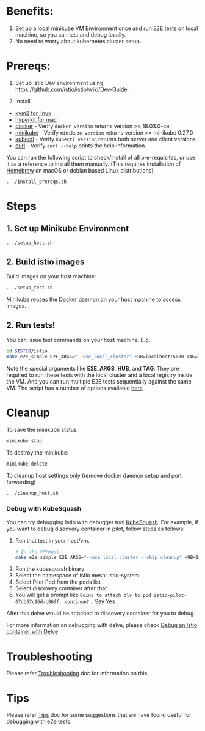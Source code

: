 # Benefits:
1. Set up a local minikube VM Environment once and run E2E tests on local machine, so you can test and debug locally.
1. No need to worry about kubernetes cluster setup.

# Prereqs:
1. Set up Istio Dev environment using https://github.com/istio/istio/wiki/Dev-Guide.

1. Install
  * [kvm2 for linux](https://www.linux-kvm.org/page/Main_Page) 
  * [hyperkit for mac](https://github.com/kubernetes/minikube/blob/master/docs/drivers.md#hyperkit-driver)
  * [docker](https://docs.docker.com/) - Verify `docker version` returns version >= 18.03.0-ce
  * [minikube](https://kubernetes.io/docs/tasks/tools/install-minikube/) - Verify `minikube version` returns version >= minikube 0.27.0
  * [kubectl](https://kubernetes.io/docs/tasks/tools/install-kubectl) - Verify `kubectl version` returns both server and client versions
  * [curl](https://curl.haxx.se/) - Verify `curl --help` prints the help information.

You can run the following script to check/install of all pre-requisites, or use it as a reference to install them manually.
(This requires installation of [Homebrew](https://brew.sh) on macOS or debian based Linux distributions)

```bash
. ./install_prereqs.sh
```

# Steps
## 1. Set up Minikube Environment
```bash
. ./setup_host.sh
```

## 2. Build istio images
Build images on your host machine:
```bash
. ./setup_test.sh
```
Minikube reuses the Docker daemon on your host machine to access images.

## 2. Run tests!
You can issue test commands on your host machine.
E.g.
```bash
cd $ISTIO/istio
make e2e_simple E2E_ARGS="--use_local_cluster" HUB=localhost:5000 TAG=latest
```
Note the special arguments like **E2E_ARGS**, **HUB**, and **TAG**. They are required to run these tests with the local cluster and a local registry inside the VM. And you can run multiple E2E tests sequentially against the same VM.
The script has a number of options available [here](../../README.md#options-for-e2e-tests)

# Cleanup
To save the minikube status:
```bash
minikube stop
```

To destroy the minikube:
```bash
minikube delete
``` 

To cleanup host settings only (remove docker daemon setup and port forwarding)
```bash
. ./cleanup_host.sh
```
### Debug with KubeSquash
You can try debugging Istio with debugger tool [KubeSquash](https://github.com/solo-io/kubesquash). 
For example, if you want to debug discovery container in pilot, follow steps as follows:
1. Run that test in your host/vm.
   ```bash
   # In the VM/Host
   make e2e_simple E2E_ARGS="--use_local_cluster --skip_cleanup" HUB=10.10.0.2:5000 TAG=latest
   ```
1. Run the kubesquash binary
1. Select the namespace of istio mesh: istio-system
1. Select Pilot Pod from the pods list
1. Select discovery container after that
1. You will get a prompt like `Going to attach dlv to pod istio-pilot-67db57c96d-c86ff. continue? `. Say Yes

After this delve would be attached to discovery container for you to debug.

For more information on debugging with delve, please check [Debug an Istio container with Delve](https://github.com/istio/istio/wiki/Dev-Guide#debug-an-istio-container-with-delve)

# Troubleshooting
Please refer [Troubleshooting](Troubleshooting.md) doc for information on this.

# Tips
Please refer [Tips](../Tips.md) doc for some suggestions that we have found useful for debugging with e2e tests.

